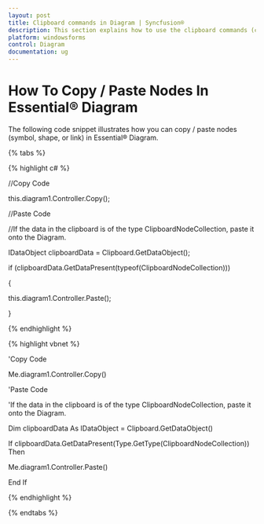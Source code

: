 ```yaml
---
layout: post
title: Clipboard commands in Diagram | Syncfusion®
description: This section explains how to use the clipboard commands (cut, copy, and paste) to the selected nodes in Essential® Diagram
platform: windowsforms
control: Diagram
documentation: ug
---
```


# How To Copy / Paste Nodes In Essential® Diagram

The following code snippet illustrates how you can copy / paste nodes (symbol, shape, or link) in Essential® Diagram.

{% tabs %}

{% highlight c# %}

//Copy Code

this.diagram1.Controller.Copy();

//Paste Code

//If the data in the clipboard is of the type ClipboardNodeCollection, paste it onto the Diagram.

IDataObject clipboardData = Clipboard.GetDataObject();

if (clipboardData.GetDataPresent(typeof(ClipboardNodeCollection)))

{

this.diagram1.Controller.Paste();

}

{% endhighlight %}

{% highlight vbnet %}

'Copy Code

Me.diagram1.Controller.Copy()

'Paste Code

'If the data in the clipboard is of the type ClipboardNodeCollection, paste it onto the Diagram.

Dim clipboardData As IDataObject = Clipboard.GetDataObject()

If clipboardData.GetDataPresent(Type.GetType(ClipboardNodeCollection)) Then

Me.diagram1.Controller.Paste()

End If

{% endhighlight %}

{% endtabs %}
